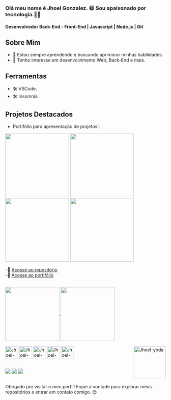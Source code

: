 ### Olá meu nome é Jhoel Gonzalez. 😄 Sou apaixonado por tecnologia.👨‍💻
#### Desenvolvedor Back-End - Front-End | Javascript | Node.js | Git

## Sobre Mim
- 🌱 Estou sempre aprendendo e buscando aprimorar minhas habilidades.
- 🚀 Tenho interesse em desenvolvimento Web, Back-End e mais.

## Ferramentas
- 🛠️ VSCode. 
- 🛠️ Insomnia.
## Projetos Destacados
- Portifólio para apresentação de projetos!.<br>

<img height="200" src="https://github.com/Jhoel-Gonzalez/Jhoel-Gonzalez/assets/70471750/d276531a-3bcc-4845-8e75-6611debc7f05"> 

<img height="200" src="https://github.com/Jhoel-Gonzalez/Jhoel-Gonzalez/assets/70471750/3b9a2320-a738-4dda-b0a6-5a30f9684593">

<img height="200" src="https://github.com/Jhoel-Gonzalez/Jhoel-Gonzalez/assets/70471750/ff92bfba-2ed8-43cc-a8ba-a327da1ff820">

<img height="200" src="https://github.com/Jhoel-Gonzalez/Jhoel-Gonzalez/assets/70471750/bff746b5-b717-4510-a57f-822750f01f74">


-🔗 [Acesse ao repositório](https://github.com/Jhoel-Gonzalez/Jhoel-Portfolio)<br>
-🔗 [Acesse ao portifólio](https://jhoelportfolio.glitch.me/)

##

<a href="https://github.com/Jhoel-Gonzalez">
  <img height="170em" align="center" src="https://github-readme-stats.vercel.app/api?username=Jhoel-Gonzalez&theme=dracula" />
</a>
<a href="https://github.com/Jhoel-Gonzalez">
  <img height="170em" align="center" src="https://github-readme-stats.vercel.app/api/top-langs?username=Jhoel-Gonzalez&layout=compact&langs_count=8&card_width=320&theme=dracula" />
</a>

<div style="display: inline_block"><br>
  <img align="center" alt="Jhoel-Js" height="40" width="40" src="https://cdn.jsdelivr.net/gh/devicons/devicon/icons/javascript/javascript-original.svg" />
  <img align="center" alt="Jhoel-node" height="40" width="40" src="https://cdn.jsdelivr.net/gh/devicons/devicon/icons/nodejs/nodejs-original.svg" />
  <img  align="center" alt="Jhoel-Npm" height="40" width="40" src="https://cdn.jsdelivr.net/gh/devicons/devicon/icons/npm/npm-original-wordmark.svg" />
  <img align="center" alt="Jhoel-Html5" height="40" width="40" src="https://cdn.jsdelivr.net/gh/devicons/devicon/icons/html5/html5-plain-wordmark.svg" />
  <img align="center" alt="Jhoel-Css3" height="40" width="40" src="https://cdn.jsdelivr.net/gh/devicons/devicon/icons/css3/css3-plain-wordmark.svg" />
  <img align="right"  alt="Jhoel-yoda" height="100" width="100" src="https://media.giphy.com/media/S3PBXqHjKL9GZhK2Yv/giphy.gif"
</div>

##

<div>
  <a href="https://wa.me/5567996431964?text=Queremos%20contratar%20você" target="_blank"><img src="https://img.shields.io/badge/WhatsApp-25D366?style=for-the-badge&logo=whatsapp&logoColor=white"></a>
  <a href="mailto:jhoel834@gmail.com" target="_blank"><img src="https://img.shields.io/badge/Gmail-D14836?style=for-the-badge&logo=gmail&logoColor=white"></a> 
  <a href="https://www.linkedin.com/in/jhoel-gonzalez/" target="_blank"><img src="https://img.shields.io/badge/LinkedIn-0077B5?style=for-the-badge&logo=linkedin&logoColor=white"></a> 
</div>

##

Obrigado por visitar o meu perfil! Fique à vontade para explorar meus repositórios e entrar em contato comigo. 😊

